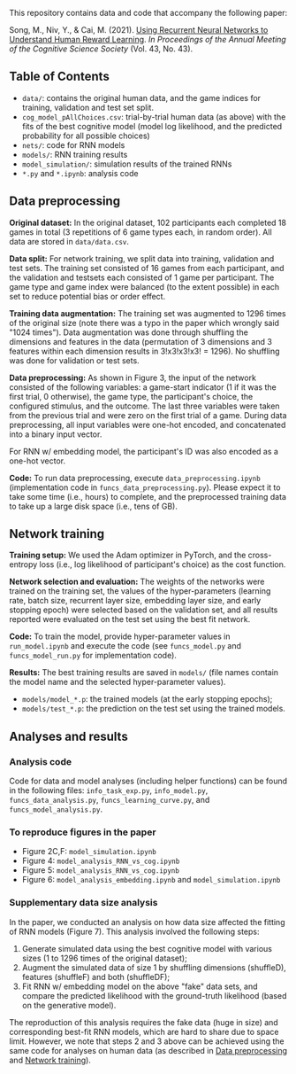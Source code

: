 This repository contains data and code that accompany the following paper:

Song, M., Niv, Y., & Cai, M. (2021). [Using Recurrent Neural Networks to Understand Human Reward Learning](https://escholarship.org/uc/item/3wj7w4x7). *In Proceedings of the Annual Meeting of the Cognitive Science Society* (Vol. 43, No. 43).

## Table of Contents

* `data/`: contains the original human data, and the game indices for training, validation and test set split.
* `cog_model_pAllChoices.csv`: trial-by-trial human data (as above) with the fits of the best cognitive model (model log likelihood, and the predicted probability for all possible choices)
* `nets/`: code for RNN models
* `models/`: RNN training results
* `model_simulation/`: simulation results of the trained RNNs
* `*.py` and `*.ipynb`: analysis code


## Data preprocessing

**Original dataset:**
In the original dataset, 102 participants each completed 18 games in total (3 repetitions of 6 game types each, in random order). All data are stored in `data/data.csv`.

**Data split:**
For network training, we split data into training, validation and test sets. The training set consisted of 16 games from each participant, and the validation and testsets each  consisted of 1 game per participant. The game type and game index were balanced (to the extent possible) in each set to reduce potential bias or order effect.

**Training data augmentation:**
The training set was augmented to 1296 times of the original size (note there was a typo in the paper which wrongly said "1024 times"). Data augmentation was done through shuffling the dimensions and features in the data (permutation of 3 dimensions and 3 features within each dimension results in 3!x3!x3!x3! = 1296). No shuffling was done for validation or test sets.

**Data preprocessing:**
As shown in Figure 3, the input of the network consisted of the following variables: a game-start indicator (1 if it was the first trial, 0 otherwise), the game type, the participant's choice, the configured stimulus, and the outcome. The last three variables were taken from the previous trial and were zero on the first trial of a game. During data preprocessing, all input variables were one-hot encoded, and concatenated into a binary input vector.

For RNN w/ embedding model, the participant's ID was also encoded as a one-hot vector.

**Code:** 
To run data preprocessing, execute `data_preprocessing.ipynb` (implementation code in `funcs_data_preprocessing.py`). Please expect it to take some time (i.e., hours) to complete, and the preprocessed training data to take up a large disk space (i.e., tens of GB).

## Network training

**Training setup:**
We used the Adam optimizer in PyTorch, and the cross-entropy loss (i.e., log likelihood of participant's choice) as the cost function.

**Network selection and evaluation:**
The weights of the networks were trained on the training set, the values of the hyper-parameters (learning rate, batch size, recurrent layer size, embedding layer size, and early stopping epoch) were selected based on the validation set, and all results reported were evaluated on the test set using the best fit network. 

**Code:**
To train the model, provide hyper-parameter values in `run_model.ipynb` and execute the code (see `funcs_model.py` and `funcs_model_run.py` for implementation code).

**Results:**
The best training results are saved in `models/` (file names contain the model name and the selected hyper-parameter values).

* `models/model_*.p`: the trained models (at the early stopping epochs);
* `models/test_*.p`: the prediction on the test set using the trained models.

## Analyses and results

### Analysis code
Code for data and model analyses (including helper functions) can be found in the following files: `info_task_exp.py`, `info_model.py`, `funcs_data_analysis.py`, `funcs_learning_curve.py`, and `funcs_model_analysis.py`.

### To reproduce figures in the paper

* Figure 2C,F: `model_simulation.ipynb`
* Figure 4: `model_analysis_RNN_vs_cog.ipynb`
* Figure 5: `model_analysis_RNN_vs_cog.ipynb`
* Figure 6: `model_analysis_embedding.ipynb` and `model_simulation.ipynb`

### Supplementary data size analysis

In the paper, we conducted an analysis on how data size affected the fitting of RNN models  (Figure 7). This analysis involved the following steps:

1. Generate simulated data using the best cognitive model with various sizes (1 to 1296 times of the original dataset);
2. Augment the simulated data of size 1 by shuffling dimensions (shuffleD), features (shuffleF) and both (shuffleDF);
3. Fit RNN w/ embedding model on the above "fake" data sets, and compare the predicted likelihood with the ground-truth likelihood (based on the generative model).

The reproduction of this analysis requires the fake data (huge in size) and corresponding best-fit RNN models, which are hard to share due to space limit. However, we note that steps 2 and 3 above can be achieved using the same code for analyses on human data (as described in [Data preprocessing](#data-preprocessing) and [Network training](#network-training)).